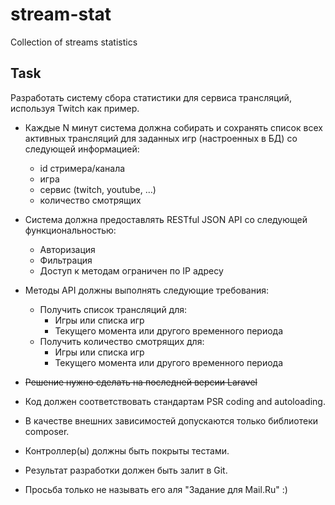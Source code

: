 # stream-stat
Collection of streams statistics

## Task
Разработать систему сбора статистики для сервиса трансляций, используя Twitch как пример.

 * Каждые N минут система должна собирать и сохранять список всех активных трансляций для заданных игр (настроенных в БД) со следующей информацией:
    * id стримера/канала
    * игра
    * сервис (twitch, youtube, …)
    * количество смотрящих

 * Система должна предоставлять RESTful JSON API со следующей функциональностью:
    * Авторизация
    * Фильтрация
    * Доступ к методам ограничен по IP адресу

 * Методы API должны выполнять следующие требования:
    * Получить список трансляций для:
        * Игры или списка игр
        * Текущего момента или другого временного периода
    * Получить количество смотрящих для:
        * Игры или списка игр
        * Текущего момента или другого временного периода
 * ~~Решение нужно сделать на последней версии Laravel~~
 * Код должен соответствовать стандартам PSR coding and autoloading.
 * В качестве внешних зависимостей допускаются только библиотеки composer.
 * Контроллер(ы) должны быть покрыты тестами.
 * Результат разработки должен быть залит в Git. 
 * Просьба только не называть его аля "Задание для Mail.Ru" :)
